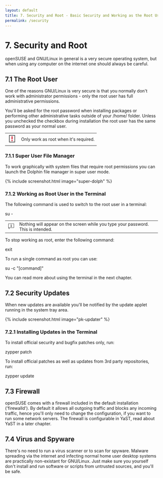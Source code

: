 ```yaml
---
layout: default
title: 7. Security and Root - Basic Security and Working as the Root User
permalink: /security
---
```


# 7. Security and Root

openSUSE and GNU/Linux in general is a very secure operating system, but when using any computer on the internet one should always be careful.

## 7.1 The Root User

One of the reasons GNU/Linux is very secure is that you normally don't work with administrator permissions - only the root user has full administrative permissions.

You'll be asked for the root password when installing packages or performing other administrative tasks outside of your /home/ folder. Unless you unchecked the checkbox during installation the root user has the same password as your normal user.

<div class="note">
<table>
<tbody>
<tr>
<td><img src="images/pics/obs.png" alt="obs" /></td>
<td>Only work as root when it's required.</td>
</tr>
</tbody>
</table>
</div>

### 7.1.1 Super User File Manager

To work graphically with system files that require root permissions you can launch the Dolphin file manager in super user mode.

{% include screenshot.html image="super-dolph" %}

### 7.1.2 Working as Root User in the Terminal

The following command is used to switch to the root user in a terminal:

<div class="cl">su -</div>

<div class="tip">
<table>
<tbody>
<tr>
<td><img src="images/pics/tip.png" alt="tip" /></td>
<td>Nothing will appear on the screen while you type your password. This is intended.</td>
</tr>
</tbody>
</table>
</div>

To stop working as root, enter the following command:
<div class="clroot">exit</div>

To run a single command as root you can use:
<div class="cl">su -c "[command]"</div>

You can read more about using the terminal in the next chapter.

## 7.2 Security Updates

When new updates are available you'll be notified by the update applet running in the system tray area.

{% include screenshot.html image="pk-updater" %}

### 7.2.1 Installing Updates in the Terminal

To install official security and bugfix patches only, run:

<div class="clroot">zypper patch</div>

To install official patches as well as updates from 3rd party repositories, run:

<div class="clroot">zypper update</div>

## 7.3 Firewall

openSUSE comes with a firewall included in the default installation ('firewalld'). By default it allows all outgoing traffic and blocks any incoming traffic, hence you'll only need to change the configuration, if you want to run some network servers. The firewall is configurable in YaST, read about YaST in a later chapter.

## 7.4 Virus and Spyware

There's no need to run a virus scanner or to scan for spyware. Malware spreading via the internet and infecting normal home user desktop systems are practically non-existant for GNU/Linux. Just make sure you yourself don't install and run software or scripts from untrusted sources, and you'll be safe.
